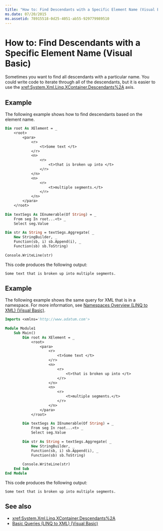 ```yaml
---
title: "How to: Find Descendants with a Specific Element Name (Visual Basic)"
ms.date: 07/20/2015
ms.assetid: 78915518-0d25-4051-ab55-929779989510
---
```

# How to: Find Descendants with a Specific Element Name (Visual Basic)
Sometimes you want to find all descendants with a particular name. You could write code to iterate through all of the descendants, but it is easier to use the <xref:System.Xml.Linq.XContainer.Descendants%2A> axis.  
  
## Example  
 The following example shows how to find descendants based on the element name.  
  
```vb  
Dim root As XElement = _  
    <root>  
        <para>  
            <r>  
                <t>Some text </t>  
            </r>  
            <n>  
                <r>  
                    <t>that is broken up into </t>  
                </r>  
            </n>  
            <n>  
                <r>  
                    <t>multiple segments.</t>  
                </r>  
            </n>  
        </para>  
    </root>  
  
Dim textSegs As IEnumerable(Of String) = _  
    From seg In root...<t> _  
    Select seg.Value  
  
Dim str As String = textSegs.Aggregate( _  
    New StringBuilder, _  
    Function(sb, i) sb.Append(i), _  
    Function(sb) sb.ToString)  
  
Console.WriteLine(str)  
```  
  
 This code produces the following output:  
  
```console  
Some text that is broken up into multiple segments.  
```  
  
## Example  
 The following example shows the same query for XML that is in a namespace. For more information, see [Namespaces Overview (LINQ to XML) (Visual Basic)](namespaces-overview-linq-to-xml.md).  
  
```vb  
Imports <xmlns='http://www.adatum.com'>  
  
Module Module1  
    Sub Main()  
        Dim root As XElement = _  
            <root>  
                <para>  
                    <r>  
                        <t>Some text </t>  
                    </r>  
                    <n>  
                        <r>  
                            <t>that is broken up into </t>  
                        </r>  
                    </n>  
                    <n>  
                        <r>  
                            <t>multiple segments.</t>  
                        </r>  
                    </n>  
                </para>  
            </root>  
  
        Dim textSegs As IEnumerable(Of String) = _  
            From seg In root...<t> _  
            Select seg.Value  
  
        Dim str As String = textSegs.Aggregate( _  
            New StringBuilder, _  
            Function(sb, i) sb.Append(i), _  
            Function(sb) sb.ToString)  
  
        Console.WriteLine(str)  
    End Sub  
End Module  
```  
  
 This code produces the following output:  
  
```console  
Some text that is broken up into multiple segments.  
```  
  
## See also

- <xref:System.Xml.Linq.XContainer.Descendants%2A>
- [Basic Queries (LINQ to XML) (Visual Basic)](../../../../visual-basic/programming-guide/concepts/linq/basic-queries-linq-to-xml.md)
